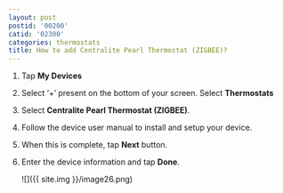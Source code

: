 ```yaml
---
layout: post
postid: '00200'
catid: '02300'
categories: thermostats
title: How to add Centralite Pearl Thermostat (ZIGBEE)?
---
```


1. Tap **My Devices**

2. Select ‘+’ present on the bottom of your screen. Select **Thermostats**

3. Select **Centralite Pearl Thermostat (ZIGBEE)**.

4. Follow the device user manual to install and setup your device.

5. When this is complete, tap **Next** button.

6. Enter the device information and tap **Done**.

    ![]({{ site.img }}/image26.png)